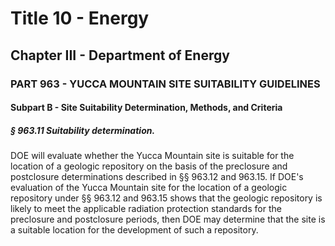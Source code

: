 
# Title 10 - Energy
## Chapter III - Department of Energy
### PART 963 - YUCCA MOUNTAIN SITE SUITABILITY GUIDELINES
#### Subpart B - Site Suitability Determination, Methods, and Criteria
##### § 963.11 Suitability determination.

DOE will evaluate whether the Yucca Mountain site is suitable for the location of a geologic repository on the basis of the preclosure and postclosure determinations described in §§ 963.12 and 963.15. If DOE's evaluation of the Yucca Mountain site for the location of a geologic repository under §§ 963.12 and 963.15 shows that the geologic repository is likely to meet the applicable radiation protection standards for the preclosure and postclosure periods, then DOE may determine that the site is a suitable location for the development of such a repository.
